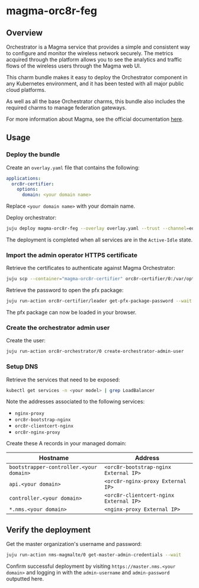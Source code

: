 # magma-orc8r-feg

## Overview

Orchestrator is a Magma service that provides a simple and consistent way to
configure and monitor the wireless network securely. The metrics acquired through the platform
allows you to see the analytics and traffic flows of the wireless users through the Magma web UI.

This charm bundle makes it easy to deploy the Orchestrator component in any Kubernetes environment,
and it has been tested with all major public cloud platforms.

As well as all the base Orchestrator charms, this bundle also includes the required charms to 
manage federation gateways.

For more information about Magma, see the official documentation [here](https://magmacore.org/).

## Usage

### Deploy the bundle

Create an `overlay.yaml` file that contains the following:

```yaml
applications:
  orc8r-certifier:
    options:
      domain: <your domain name>
```

Replace `<your domain name>` with your domain name.

Deploy orchestrator:

```bash
juju deploy magma-orc8r-feg --overlay overlay.yaml --trust --channel=edge
```

The deployment is completed when all services are in the `Active-Idle` state.


### Import the admin operator HTTPS certificate

Retrieve the certificates to authenticate against Magma Orchestrator:

```bash
juju scp --container="magma-orc8r-certifier" orc8r-certifier/0:/var/opt/magma/certs/admin_operator.pfx admin_operator.pfx
```

Retrieve the password to open the pfx package:

```bash
juju run-action orc8r-certifier/leader get-pfx-package-password --wait
```

The pfx package can now be loaded in your browser.

### Create the orchestrator admin user

Create the user:

```bash
juju run-action orc8r-orchestrator/0 create-orchestrator-admin-user
```

### Setup DNS

Retrieve the services that need to be exposed:

```bash
kubectl get services -n <your model> | grep LoadBalancer
```

Note the addresses associated to the following services:

- `nginx-proxy`
- `orc8r-bootstrap-nginx`
- `orc8r-clientcert-nginx`
- `orc8r-nginx-proxy`

Create these A records in your managed domain:

| Hostname                                | Address                                |
|-----------------------------------------|----------------------------------------|
| `bootstrapper-controller.<your domain>` | `<orc8r-bootstrap-nginx External IP>`  |
| `api.<your domain>`                     | `<orc8r-nginx-proxy External IP>`      |
| `controller.<your domain>`              | `<orc8r-clientcert-nginx External IP>` |
| `*.nms.<your domain>`                   | `<nginx-proxy External IP>`            |


## Verify the deployment

Get the master organization's username and password:

```bash
juju run-action nms-magmalte/0 get-master-admin-credentials --wait
```

Confirm successful deployment by visiting `https://master.nms.<your domain>` and logging in
with the `admin-username` and `admin-password` outputted here.
